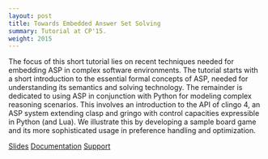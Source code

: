 ```yaml
---
layout: post
title: Towards Embedded Answer Set Solving
summary: Tutorial at CP'15.
weight: 2015
---
```


The focus of this short tutorial lies on recent techniques needed for embedding ASP in complex software environments.
The tutorial starts with a short introduction to the essential formal concepts of ASP, needed for understanding its semantics and solving technology.
The remainder is dedicated to using ASP in conjunction with Python for modeling complex reasoning scenarios.
This involves an introduction to the API of clingo 4, an ASP system extending clasp and gringo with control capacities expressible in Python (and Lua).
We illustrate this by developing a sample board game and its more sophisticated usage in preference handling and optimization.

[Slides](http://www.cs.uni-potsdam.de/~torsten/Potassco/Tutorials/cp15.pdf)
[Documentation](http://sourceforge.net/projects/potassco/files/guide/)
[Support](http://sourceforge.net/projects/potassco/support)
